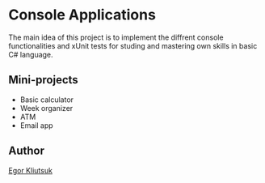 # Console Applications

The main idea of this project is to implement the diffrent console functionalities and xUnit tests for studing and mastering own skills in basic C# language.

## Mini-projects
* Basic calculator 
* Week organizer
* ATM 
* Email app

## Author

[Egor Kliutsuk](https://github.com/Egor-kl)
